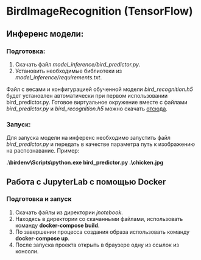 # BirdImageRecognition (TensorFlow)

## Инференс модели:
### Подготовка:
1. Скачать файл _model\_inference/bird\_predictor.py_.
2. Установить необходимые библиотеки из _model\_inference/requirements.txt_.

Файл с весами и конфигурацией обученной модели _bird_recognition.h5_ будет установлен автоматически при первом использовании bird_predictor.py. 
Готовое виртуальное окружение вместе с файлами _bird_predictor.py_ и _bird_recognition.h5_ можно скачать [отсюда](https://drive.google.com/file/d/1Y-jO4jANrROTUYds51mj3tPZHXAALCZz/view?usp=sharing).

### Запуск:
Для запуска модели на инференс необходимо запустить файл _bird_predictor.py_ и передать в качестве параметра путь к изображению на распознавание.
Пример: 

**.\birdenv\Scripts\python.exe bird_predictor.py .\chicken.jpg**

## Работа с JupyterLab с помощью Docker

### Подготовка и запуск

1. Скачать файлы из директории _jnotebook_.
2. Находясь в директории со скачанными файлами, использовать команду **docker-compose build**.
3. По завершении процесса создания образа использовать команду **docker-compose up**.
4. После запуска проекта открыть в браузере одну из ссылок из консоли.
